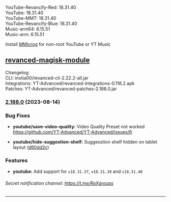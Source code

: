 YouTube-Revancify-Red: 18.31.40  
YouTube: 18.31.40  
YouTube-MMT: 18.31.40  
YouTube-Revancify-Blue: 18.31.40  
Music-arm64: 6.15.51  
Music-arm: 6.15.51  

Install [MMicrog](https://github.com/inotia00/mMicroG/releases) for non-root YouTube or YT Music  

[revanced-magisk-module](https://github.com/nikhilbadyal/revanced-magisk-module)  
---
Changelog:  
CLI: inotia00/revanced-cli-2.22.2-all.jar  
Integrations: YT-Advanced/revanced-integrations-0.116.2.apk  
Patches: YT-Advanced/revanced-patches-2.188.0.jar  

### [2.188.0](https://github.com/YT-Advanced/ReX-patches/compare/v2.187.3...v2.188.0) (2023-08-14)


### Bug Fixes

* **youtube/save-video-quality:** Video Quality Preset not worked https://github.com/YT-Advanced/YT-Advanced/issues/6

* **youtube/hide-suggestion-shelf:** Suggesstion shelf hidden on tablet layout ([d60dd2c](https://github.com/YT-Advanced/ReX-integrations/commit/d60dd2ca8f5cdbdbb952726a48fb7f1ef57d313a))

### Features

* **youtube:** Add support for `v18.31.37`, `v18.31.38` and `v18.31.40`

###### Secret notification channel: https://t.me/ReXgroups
---  
